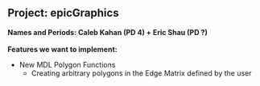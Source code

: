## Project: epicGraphics
**Names and Periods: Caleb Kahan (PD 4) + Eric Shau (PD ?)**</br></br>
**Features we want to implement:**  
  * New MDL Polygon Functions
    * Creating arbitrary polygons in the Edge Matrix defined by the user
 
